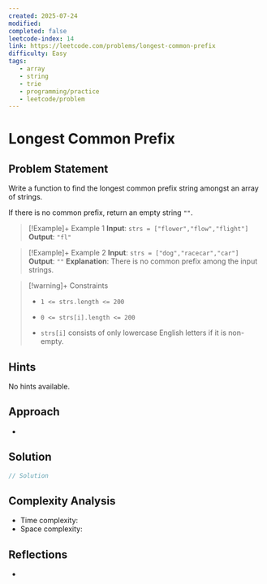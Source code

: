 ```yaml
---
created: 2025-07-24
modified: 
completed: false
leetcode-index: 14 
link: https://leetcode.com/problems/longest-common-prefix
difficulty: Easy 
tags:
   - array
   - string
   - trie 
   - programming/practice
   - leetcode/problem
---
```

# Longest Common Prefix

## Problem Statement
Write a function to find the longest common prefix string amongst an array of strings.

If there is no common prefix, return an empty string `""`.

 

>[!Example]+ Example 1
>**Input**: `strs = ["flower","flow","flight"]`
>**Output**: `"fl"
`

>[!Example]+ Example 2
>**Input**: `strs = ["dog","racecar","car"]`
>**Output**: `""`
>**Explanation**:
>There is no common prefix among the input strings. 

>[!warning]+ Constraints
>- `1 <= strs.length <= 200`
>
>- `0 <= strs[i].length <= 200`
>
>- `strs[i]` consists of only lowercase English letters if it is non-empty.
## Hints
No hints available.
## Approach

- 
## Solution

```cpp
// Solution
```

## Complexity Analysis

- Time complexity: 
- Space complexity: 

## Reflections
- 